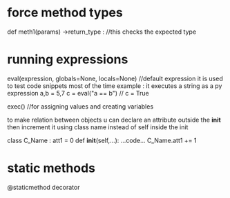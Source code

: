 # force method types

def meth1(params) ->return_type : //this checks the expected type

# running expressions

eval(expression, globals=None, locals=None) //default expression
it is used to test code snippets most of the time
example : it executes a string as a py expression
a,b = 5,7
c = eval("a == b") // c = True

exec() //for assigning values and creating variables

to make relation between objects u can declare an attribute outside
the **init** then increment it using class name instead of self inside the init

class C_Name : 
    att1 = 0
    def __init__(self,...):
        ...code...
        C_Name.att1 += 1

# static methods
@staticmethod decorator
